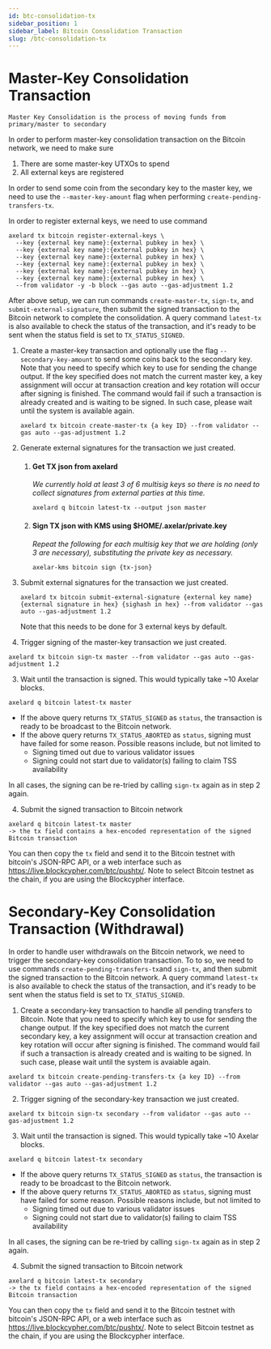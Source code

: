 ```yaml
---
id: btc-consolidation-tx
sidebar_position: 1
sidebar_label: Bitcoin Consolidation Transaction
slug: /btc-consolidation-tx
---
```

# Master-Key Consolidation Transaction

```
Master Key Consolidation is the process of moving funds from primary/master to secondary
```

In order to perform master-key consolidation transaction on the Bitcoin network, we need to make sure

1. There are some master-key UTXOs to spend
2. All external keys are registered

In order to send some coin from the secondary key to the master key, we need to use the `--master-key-amount` flag when
performing `create-pending-transfers-tx`.

In order to register external keys, we need to use command

```
axelard tx bitcoin register-external-keys \
  --key {external key name}:{external pubkey in hex} \
  --key {external key name}:{external pubkey in hex} \
  --key {external key name}:{external pubkey in hex} \
  --key {external key name}:{external pubkey in hex} \
  --key {external key name}:{external pubkey in hex} \
  --key {external key name}:{external pubkey in hex} \
  --from validator -y -b block --gas auto --gas-adjustment 1.2
```

After above setup, we can run commands `create-master-tx`, `sign-tx`, and `submit-external-signature`, then submit the
signed transaction to the Bitcoin network to complete the consolidation. A query command `latest-tx` is also available
to check the status of the transaction, and it's ready to be sent when the status field is set to `TX_STATUS_SIGNED`.

1. Create a master-key transaction and optionally use the flag `--secondary-key-amount` to send some coins back to the
   secondary key. Note that you need to specify which key to use for sending the change output. If the key specified
   does not match the current master key, a key assignment will occur at transaction creation and key rotation will
   occur after signing is finished. The command would fail if such a transaction is already created and is waiting to be
   signed. In such case, please wait until the system is available again.
    ```
    axelard tx bitcoin create-master-tx {a key ID} --from validator --gas auto --gas-adjustment 1.2
    ```
2. Generate external signatures for the transaction we just created.

    1. #### Get TX json from axelard
       _We currently hold at least 3 of 6 multisig keys so there is no need to collect signatures from external parties
       at this time._
       ```
       axelard q bitcoin latest-tx --output json master
       ```

    2. #### Sign TX json with KMS using $HOME/.axelar/private.key
       _Repeat the following for each multisig key that we are holding (only 3 are necessary), substituting the private
       key as necessary._

       ```
       axelar-kms bitcoin sign {tx-json}
       ```
4. Submit external signatures for the transaction we just created.
    ```
    axelard tx bitcoin submit-external-signature {external key name} {external signature in hex} {sighash in hex} --from validator --gas auto --gas-adjustment 1.2
    ```
   Note that this needs to be done for 3 external keys by default.

5. Trigger signing of the master-key transaction we just created.

  ```
  axelard tx bitcoin sign-tx master --from validator --gas auto --gas-adjustment 1.2
  ```

3. Wait until the transaction is signed. This would typically take ~10 Axelar blocks.

  ```
  axelard q bitcoin latest-tx master
  ```

- If the above query returns `TX_STATUS_SIGNED` as `status`, the transaction is ready to be broadcast to the Bitcoin
  network.
- If the above query returns `TX_STATUS_ABORTED` as `status`, signing must have failed for some reason. Possible reasons
  include, but not limited to
    - Signing timed out due to various validator issues
    - Signing could not start due to validator(s) failing to claim TSS availability

In all cases, the signing can be re-tried by calling `sign-tx` again as in step 2 again.

4. Submit the signed transaction to Bitcoin network

  ```
  axelard q bitcoin latest-tx master
  -> the tx field contains a hex-encoded representation of the signed Bitcoin transaction
  ```

You can then copy the `tx` field and send it to the Bitcoin testnet with bitcoin's JSON-RPC API, or a web interface such
as https://live.blockcypher.com/btc/pushtx/. Note to select Bitcoin testnet as the chain, if you are using the
Blockcypher interface.

# Secondary-Key Consolidation Transaction (Withdrawal)

In order to handle user withdrawals on the Bitcoin network, we need to trigger the secondary-key consolidation
transaction. To to so, we need to use commands `create-pending-transfers-tx`and `sign-tx`, and then submit the signed
transaction to the Bitcoin network. A query command `latest-tx` is also available to check the status of the
transaction, and it's ready to be sent when the status field is set to `TX_STATUS_SIGNED`.

1. Create a secondary-key transaction to handle all pending transfers to Bitcoin. Note that you need to specify which
   key to use for sending the change output. If the key specified does not match the current secondary key, a key
   assignment will occur at transaction creation and key rotation will occur after signing is finished. The command
   would fail if such a transaction is already created and is waiting to be signed. In such case, please wait until the
   system is avaiable again.

  ```
  axelard tx bitcoin create-pending-transfers-tx {a key ID} --from validator --gas auto --gas-adjustment 1.2
  ```

2. Trigger signing of the secondary-key transaction we just created.

  ```
  axelard tx bitcoin sign-tx secondary --from validator --gas auto --gas-adjustment 1.2
  ```

3. Wait until the transaction is signed. This would typically take ~10 Axelar blocks.

  ```
  axelard q bitcoin latest-tx secondary
  ```

- If the above query returns `TX_STATUS_SIGNED` as `status`, the transaction is ready to be broadcast to the Bitcoin
  network.
- If the above query returns `TX_STATUS_ABORTED` as `status`, signing must have failed for some reason. Possible reasons
  include, but not limited to
    - Signing timed out due to various validator issues
    - Signing could not start due to validator(s) failing to claim TSS availability

In all cases, the signing can be re-tried by calling `sign-tx` again as in step 2 again.

4. Submit the signed transaction to Bitcoin network

  ```
  axelard q bitcoin latest-tx secondary
  -> the tx field contains a hex-encoded representation of the signed Bitcoin transaction
  ```

You can then copy the `tx` field and send it to the Bitcoin testnet with bitcoin's JSON-RPC API, or a web interface such
as https://live.blockcypher.com/btc/pushtx/. Note to select Bitcoin testnet as the chain, if you are using the
Blockcypher interface.
